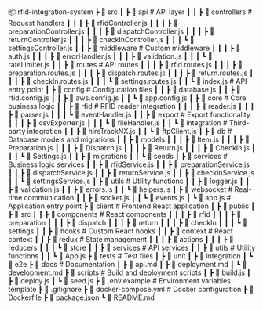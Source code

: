 📦 rfid-integration-system
┣ 📂 src
┃ ┣ 📂 api                    # API layer
┃ ┃ ┣ 📂 controllers         # Request handlers
┃ ┃ ┃ ┣ 📄 rfidController.js
┃ ┃ ┃ ┣ 📄 preparationController.js
┃ ┃ ┃ ┣ 📄 dispatchController.js
┃ ┃ ┃ ┣ 📄 returnController.js
┃ ┃ ┃ ┣ 📄 checkInController.js
┃ ┃ ┃ ┗ 📄 settingsController.js
┃ ┃ ┣ 📂 middleware         # Custom middleware
┃ ┃ ┃ ┣ 📄 auth.js
┃ ┃ ┃ ┣ 📄 errorHandler.js
┃ ┃ ┃ ┣ 📄 validation.js
┃ ┃ ┃ ┗ 📄 rateLimiter.js
┃ ┃ ┣ 📂 routes            # API routes
┃ ┃ ┃ ┣ 📄 rfid.routes.js
┃ ┃ ┃ ┣ 📄 preparation.routes.js
┃ ┃ ┃ ┣ 📄 dispatch.routes.js
┃ ┃ ┃ ┣ 📄 return.routes.js
┃ ┃ ┃ ┣ 📄 checkIn.routes.js
┃ ┃ ┃ ┗ 📄 settings.routes.js
┃ ┃ ┗ 📄 index.js          # API entry point
┃ ┣ 📂 config               # Configuration files
┃ ┃ ┣ 📄 database.js
┃ ┃ ┣ 📄 rfid.config.js
┃ ┃ ┣ 📄 aws.config.js
┃ ┃ ┗ 📄 app.config.js
┃ ┣ 📂 core                 # Core business logic
┃ ┃ ┣ 📂 rfid              # RFID reader integration
┃ ┃ ┃ ┣ 📄 reader.js
┃ ┃ ┃ ┣ 📄 parser.js
┃ ┃ ┃ ┗ 📄 eventHandler.js
┃ ┃ ┣ 📂 export            # Export functionality
┃ ┃ ┃ ┣ 📄 csvExporter.js
┃ ┃ ┃ ┗ 📄 fileHandler.js
┃ ┃ ┗ 📂 integration       # Third-party integration
┃ ┃   ┣ 📄 hireTrackNX.js
┃ ┃   ┗ 📄 ftpClient.js
┃ ┣ 📂 db                   # Database models and migrations
┃ ┃ ┣ 📂 models
┃ ┃ ┃ ┣ 📄 Item.js
┃ ┃ ┃ ┣ 📄 Preparation.js
┃ ┃ ┃ ┣ 📄 Dispatch.js
┃ ┃ ┃ ┣ 📄 Return.js
┃ ┃ ┃ ┣ 📄 CheckIn.js
┃ ┃ ┃ ┗ 📄 Settings.js
┃ ┃ ┣ 📂 migrations
┃ ┃ ┗ 📂 seeds
┃ ┣ 📂 services             # Business logic services
┃ ┃ ┣ 📄 rfidService.js
┃ ┃ ┣ 📄 preparationService.js
┃ ┃ ┣ 📄 dispatchService.js
┃ ┃ ┣ 📄 returnService.js
┃ ┃ ┣ 📄 checkInService.js
┃ ┃ ┗ 📄 settingsService.js
┃ ┣ 📂 utils                # Utility functions
┃ ┃ ┣ 📄 logger.js
┃ ┃ ┣ 📄 validation.js
┃ ┃ ┣ 📄 errors.js
┃ ┃ ┗ 📄 helpers.js
┃ ┣ 📂 websocket            # Real-time communication
┃ ┃ ┣ 📄 socket.js
┃ ┃ ┗ 📄 events.js
┃ ┗ 📄 app.js               # Application entry point
┣ 📂 client                  # Frontend React application
┃ ┣ 📂 public
┃ ┣ 📂 src
┃ ┃ ┣ 📂 components        # React components
┃ ┃ ┃ ┣ 📂 rfid
┃ ┃ ┃ ┣ 📂 preparation
┃ ┃ ┃ ┣ 📂 dispatch
┃ ┃ ┃ ┣ 📂 return
┃ ┃ ┃ ┣ 📂 checkIn
┃ ┃ ┃ ┗ 📂 settings
┃ ┃ ┣ 📂 hooks             # Custom React hooks
┃ ┃ ┣ 📂 context           # React context
┃ ┃ ┣ 📂 redux             # State management
┃ ┃ ┃ ┣ 📂 actions
┃ ┃ ┃ ┣ 📂 reducers
┃ ┃ ┃ ┗ 📂 store
┃ ┃ ┣ 📂 services         # API services
┃ ┃ ┣ 📂 utils            # Utility functions
┃ ┃ ┗ 📄 App.js
┣ 📂 tests                   # Test files
┃ ┣ 📂 unit
┃ ┣ 📂 integration
┃ ┗ 📂 e2e
┣ 📂 docs                    # Documentation
┃ ┣ 📄 api.md
┃ ┣ 📄 deployment.md
┃ ┗ 📄 development.md
┣ 📂 scripts                 # Build and deployment scripts
┃ ┣ 📄 build.js
┃ ┣ 📄 deploy.js
┃ ┗ 📄 seed.js
┣ 📄 .env.example            # Environment variables template
┣ 📄 .gitignore
┣ 📄 docker-compose.yml      # Docker configuration
┣ 📄 Dockerfile
┣ 📄 package.json
┗ 📄 README.md
